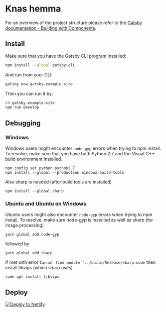 # Knas hemma

For an overview of the project structure please refer to the [Gatsby documentation - Building with Components](https://www.gatsbyjs.org/docs/building-with-components/).

## Install

Make sure that you have the Gatsby CLI program installed:
```sh
npm install --global gatsby-cli
```

And run from your CLI:
```sh
gatsby new gatsby-example-site
```

Then you can run it by:
```sh
cd gatsby-example-site
npm run develop
```

## Debugging
### Windows
Windows users might encounter ```node-gyp``` errors when trying to npm install. To resolve, make sure that you have both Python 2.7 and the Visual C++ build environment installed.

```
npm config set python python2.7
npm install --global --production windows-build-tools
```

Also sharp is needed (after build tools are installed)
```
npm install --global sharp
```

### Ubuntu and Ubuntu on Windows
Ubuntu users might also encounter ```node-gyp``` errors when trying to npm install. To resolve, make sure node-gyp is installed as well as sharp (for image processing)

```
yarn global add node-gyp
```

followed by

```
yarn global add sharp
```

If met with error ```Cannot find module '../build/Release/sharp.node``` then install libvips (which sharp uses)
```
sudo apt install libvips 
```

## Deploy

[![Deploy to Netlify](https://www.netlify.com/img/deploy/button.svg)](https://app.netlify.com/start/deploy?repository=https://github.com/gatsbyjs/gatsby-starter-default)
